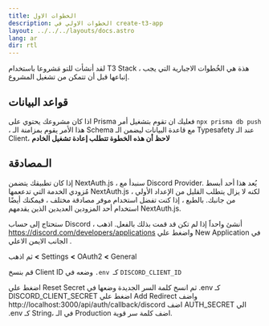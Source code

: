 ```yaml
---
title: الخطوات الاول
description: الخطوات الاولي في create-t3-app
layout: ../../../layouts/docs.astro
lang: ar
dir: rtl
---
```


لقد أنشأت للتو مَشروعا باستخدام T3 Stack ، هذة هي الخُطوات الاجبارية التي يجب إتباعها قبل أن تتمكن من تشغيل المشروع.

## قواعد البيانات

اذا كان مشروعك يحتوي على Prisma فعليك ان تقوم بتشغيل أمر `npx prisma db push` ، هذا الأمر يقوم بمزامنة الـ Schema مع قاعدة البيانات ليضمن الـ Typesafety عند الـ Client، **لاحظ أن هذه الخطوة تتطلب إعادة تشغيل الخادم**

## الـمصادقة

إذا كان تطبيقك يتضمن NextAuth.js ، سنبدأ مع Discord Provider. يُعد هذا أحد أبسط مُزودي الخدمة التي تدععمها NextAuth.js ، لكنه لا يزال يتطلب القليل من الإعداد الأولي من جانبك.
بالطبع ، إذا كنت تفضل استخدام موفر مصادقة مختلف ، فيمكنك أيضًا استخدام أحد المزودين العديدين الذين يقدمهم NextAuth.js.

ستحتاج إلى حساب Discord ، أنشئ واحداََ إذا لم تكن قد قمت بذلك بالفعل.
اذهب https://discord.com/developers/applications واضغط علي New Application في الجانب الايمن الاعلي .

ثم اذهب **<** Settings **<** OAuth2 **<** General

قم بنسخ Client ID وضعه في `.env `كـ `DISCORD_CLIENT_ID`

اضغط علي Reset Secret ثم انسخ كلمة السر الجديدة وضعها في .env كـ DISCORD_CLIENT_SECRET
اضغط علي Add Redirect واضف http://localhost:3000/api/auth/callback/discord
اضف AUTH_SECRET الي .env كـ String، في الـ Production اضف كلمة سر قوية.
